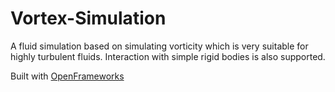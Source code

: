 # Vortex-Simulation

A fluid simulation based on simulating vorticity which is very suitable for highly turbulent fluids. Interaction with simple rigid bodies is also supported.

Built with [OpenFrameworks](http://www.openframeworks.cc)
